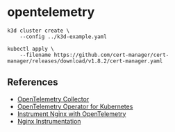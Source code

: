 # opentelemetry

```
k3d cluster create \
    --config ../k3d-example.yaml

kubectl apply \
    --filename https://github.com/cert-manager/cert-manager/releases/download/v1.8.2/cert-manager.yaml
```

## References

* [OpenTelemetry Collector](https://opentelemetry.io/docs/collector/getting-started/)
* [OpenTelemetry Operator for Kubernetes](https://opentelemetry.io/docs/k8s-operator/)
* [Instrument Nginx with OpenTelemetry](https://opentelemetry.io/blog/2022/instrument-nginx/)
* [Nginx Instrumentation](https://github.com/open-telemetry/opentelemetry-cpp-contrib/tree/main/instrumentation/nginx)
